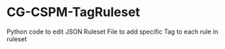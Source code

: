 # CG-CSPM-TagRuleset
Python code to edit JSON Ruleset File to add specific Tag to each rule in ruleset

